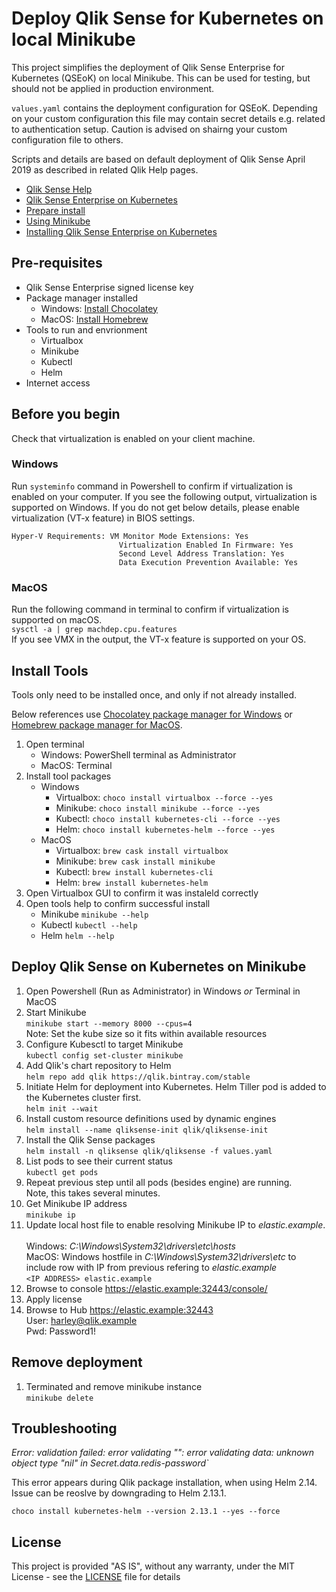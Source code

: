 # Deploy Qlik Sense for Kubernetes on local Minikube

This project simplifies the deployment of Qlik Sense Enterprise for Kubernetes (QSEoK) on local Minikube. This can be used for testing, but should not be applied in production environment. 

`values.yaml` contains the deployment configuration for QSEoK. Depending on your custom configuration this file may contain secret details e.g. related to authentication setup. Caution is advised on shairng your custom configuration file to others. 

Scripts and details are based on default deployment of Qlik Sense April 2019 as described in related Qlik Help pages.

* [Qlik Sense Help](https://help.qlik.com/en-US/sense/Content/Sense_Helpsites/Home.htm)
* [Qlik Sense Enterprise on Kubernetes](https://help.qlik.com/en-US/sense/April2019/Subsystems/PlanningQlikSenseDeployments/Content/Sense_Deployment/Deploying-Qlik-Sense-multi-cloud-Efe.htm)
* [Prepare install](https://help.qlik.com/en-US/sense/April2019/Subsystems/PlanningQlikSenseDeployments/Content/Sense_Deployment/Preparing-Qlik-Sense-multi-cloud-Efe.htm)
* [Using Minikube](https://help.qlik.com/en-US/sense/April2019/Subsystems/PlanningQlikSenseDeployments/Content/Sense_Deployment/using-minikube-qseok.htm)
* [Installing Qlik Sense Enterprise on Kubernetes](https://help.qlik.com/en-US/sense/April2019/Subsystems/PlanningQlikSenseDeployments/Content/Sense_Deployment/Installing-Qlik-Sense-multi-cloud-Efe.htm)

## Pre-requisites

- Qlik Sense Enterprise signed license key
- Package manager installed 
    - Windows: [Install Chocolatey](https://chocolatey.org/install)
    - MacOS: [Install Homebrew](https://brew.sh/)
- Tools to run and envrionment 
    - Virtualbox
    - Minikube
    - Kubectl
    - Helm
- Internet access

## Before you begin 

Check that virtualization is enabled on your client machine. 

### Windows

Run `systeminfo` command in Powershell to confirm if virtualization is enabled on your computer. 
If you see the following output, virtualization is supported on Windows.
If you do not get below details, please enable virtualization (VT-x feature) in BIOS settings. 
```
Hyper-V Requirements: VM Monitor Mode Extensions: Yes
                        Virtualization Enabled In Firmware: Yes
                        Second Level Address Translation: Yes
                        Data Execution Prevention Available: Yes
```                          

### MacOS

Run the following command in terminal to confirm if virtualization is supported on macOS.
<br/>`sysctl -a | grep machdep.cpu.features`
<br/>If you see VMX in the output, the VT-x feature is supported on your OS.

## Install Tools
Tools only need to be installed once, and only if not already installed. 

Below references use [Chocolatey package manager for Windows](https://chocolatey.org/) or [Homebrew package manager for MacOS](https://brew.sh/). 

1. Open terminal
    - Windows: PowerShell terminal as Administrator 
    - MacOS: Terminal
1. Install tool packages 
    - Windows
        - Virtualbox: `choco install virtualbox --force --yes`
        - Minikube: `choco install minikube --force --yes`
        - Kubectl: `choco install kubernetes-cli --force --yes`
        - Helm: `choco install kubernetes-helm --force --yes` 
    - MacOS 
        - Virtualbox: `brew cask install virtualbox`
        - Minikube: `brew cask install minikube`
        - Kubectl: `brew install kubernetes-cli`
        - Helm: `brew install kubernetes-helm`
1. Open Virtualbox GUI to confirm it was instaleld correctly 
1. Open tools help to confirm successful install
    - Minikube `minikube --help`
    - Kubectl `kubectl --help`
    - Helm `helm --help`

## Deploy Qlik Sense on Kubernetes on Minikube

1. Open Powershell (Run as Administrator) in Windows _or_ Terminal in MacOS
1. Start Minikube 
<br/>`minikube start --memory 8000 --cpus=4`
<br/>Note: Set the kube size so it fits within available resources
1. Configure Kubesctl to target Minikube 
<br/>`kubectl config set-cluster minikube`
1. Add Qlik's chart repository to Helm 
<br/>`helm repo add qlik https://qlik.bintray.com/stable`
1. Initiate Helm for deployment into Kubernetes. Helm Tiller pod is added to the Kubernetes cluster first.
 <br/>`helm init --wait`
1. Install custom resource definitions used by dynamic engines
<br/>`helm install --name qliksense-init qlik/qliksense-init`
1. Install the Qlik Sense packages
<br/>`helm install -n qliksense qlik/qliksense -f values.yaml`
1. List pods to see their current status
<br/>`kubectl get pods`
1. Repeat previous step until all pods (besides engine) are running. 
<br/>Note, this takes several minutes. 
1. Get Minikube IP address 
<br/>`minikube ip`
1. Update local host file to enable resolving Minikube IP to *elastic.example*.  
<br/>Windows: *C:\Windows\System32\drivers\etc\hosts*
<br/>MacOS: 
Windows hostfile in *C:\Windows\System32\drivers\etc* to include row with IP from previous refering to *elastic.example*  <br /> `<IP ADDRESS> elastic.example` 
1. Browse to console https://elastic.example:32443/console/
1. Apply license
1. Browse to Hub https://elastic.example:32443
    <br/>User: harley@qlik.example
    <br/>Pwd: Password1!

## Remove deployment

1. Terminated and remove minikube instance <br /> `minikube delete`

## Troubleshooting

*Error: validation failed: error validating "": error validating data: unknown object type "nil" in Secret.data.redis-password`*

This error appears during Qlik package installation, when using Helm 2.14. Issue can be reoslve by downgrading to Helm 2.13.1. <br />

`choco install kubernetes-helm --version 2.13.1 --yes --force`

## License

This project is provided "AS IS", without any warranty, under the MIT License - see the [LICENSE](LICENSE) file for details

